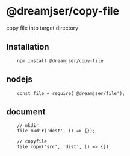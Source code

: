 # @dreamjser/copy-file
copy file into target directory

## Installation

```
    npm install @dreamjser/copy-file

```

## nodejs

```
    const file = require('@dreamjser/file');
```

## document

```
    // mkdir
    file.mkdir('dest', () => {});

    // copyfile
    file.copy('src', 'dist', () => {})
```
